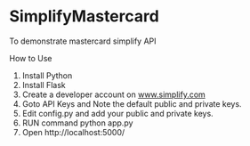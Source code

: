 # SimplifyMastercard
To demonstrate mastercard simplify API

How to Use

1. Install Python 
2. Install Flask
3. Create a developer account on www.simplify.com
4. Goto API Keys and Note the default public and private keys.
5. Edit config.py and add your public and private keys.
6. RUN command python app.py
7. Open http://localhost:5000/


